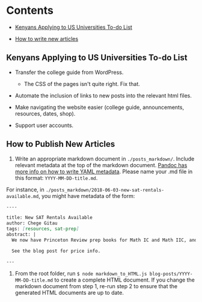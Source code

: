 # Contents

* [Kenyans Applying to US Universities To-do List](#kenyans-applying-to-us-universities-to-do-list)

* [How to write new articles](#how-to-publish-new-articles)

## Kenyans Applying to US Universities To-do List

* Transfer the college guide from WordPress.

  * The CSS of the pages isn't quite right. Fix that.

* Automate the inclusion of links to new posts into the relevant html files.

* Make navigating the website easier (college guide, announcements, resources, dates, shop).

* Support user accounts.

## How to Publish New Articles

1. Write an appropriate markdown document in `./posts_markdown/`. Include relevant metadata at the top of the markdown document. [Pandoc has more info on how to write YAML metadata](https://pandoc.org/MANUAL.html). Please name your .md file in this format: `YYYY-MM-DD-title.md`.

  For instance, in `./posts_markdown/2018-06-03-new-sat-rentals-available.md`, you might have metadata of the form:

```markdown
----

title: New SAT Rentals Available
author: Chege Gitau
tags: [resources, sat-prep]
abstract: |
  We now have Princeton Review prep books for Math IC and Math IIC, and Barron's prep books for Biology E/M and Chemistry.

  See the blog post for price info.

---
```

1. From the root folder, run `$ node markdown_to_HTML.js blog-posts/YYYY-MM-DD-title.md` to create a complete HTML document. If you change the markdown document from step 1, re-run step 2 to ensure that the generated HTML documents are up to date.